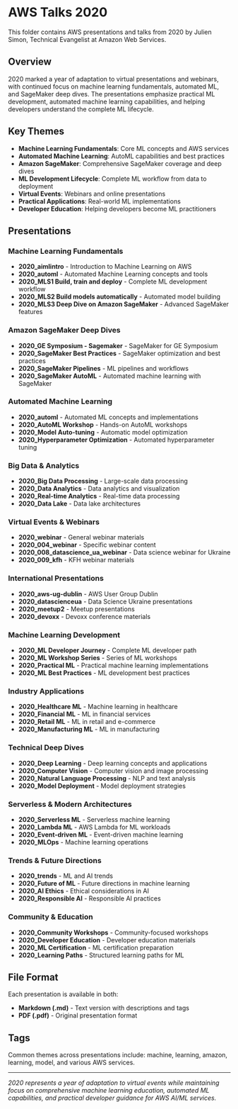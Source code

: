# AWS Talks 2020

This folder contains AWS presentations and talks from 2020 by Julien Simon, Technical Evangelist at Amazon Web Services.

## Overview
2020 marked a year of adaptation to virtual presentations and webinars, with continued focus on machine learning fundamentals, automated ML, and SageMaker deep dives. The presentations emphasize practical ML development, automated machine learning capabilities, and helping developers understand the complete ML lifecycle.

## Key Themes
- **Machine Learning Fundamentals**: Core ML concepts and AWS services
- **Automated Machine Learning**: AutoML capabilities and best practices
- **Amazon SageMaker**: Comprehensive SageMaker coverage and deep dives
- **ML Development Lifecycle**: Complete ML workflow from data to deployment
- **Virtual Events**: Webinars and online presentations
- **Practical Applications**: Real-world ML implementations
- **Developer Education**: Helping developers become ML practitioners

## Presentations

### Machine Learning Fundamentals
- **2020_aimlintro** - Introduction to Machine Learning on AWS
- **2020_automl** - Automated Machine Learning concepts and tools
- **2020_MLS1 Build, train and deploy** - Complete ML development workflow
- **2020_MLS2 Build models automatically** - Automated model building
- **2020_MLS3 Deep Dive on Amazon SageMaker** - Advanced SageMaker features

### Amazon SageMaker Deep Dives
- **2020_GE Symposium - Sagemaker** - SageMaker for GE Symposium
- **2020_SageMaker Best Practices** - SageMaker optimization and best practices
- **2020_SageMaker Pipelines** - ML pipelines and workflows
- **2020_SageMaker AutoML** - Automated machine learning with SageMaker

### Automated Machine Learning
- **2020_automl** - Automated ML concepts and implementations
- **2020_AutoML Workshop** - Hands-on AutoML workshops
- **2020_Model Auto-tuning** - Automatic model optimization
- **2020_Hyperparameter Optimization** - Automated hyperparameter tuning

### Big Data & Analytics
- **2020_Big Data Processing** - Large-scale data processing
- **2020_Data Analytics** - Data analytics and visualization
- **2020_Real-time Analytics** - Real-time data processing
- **2020_Data Lake** - Data lake architectures

### Virtual Events & Webinars
- **2020_webinar** - General webinar materials
- **2020_004_webinar** - Specific webinar content
- **2020_008_datascience_ua_webinar** - Data science webinar for Ukraine
- **2020_009_kfh** - KFH webinar materials

### International Presentations
- **2020_aws-ug-dublin** - AWS User Group Dublin
- **2020_datascienceua** - Data Science Ukraine presentations
- **2020_meetup2** - Meetup presentations
- **2020_devoxx** - Devoxx conference materials

### Machine Learning Development
- **2020_ML Developer Journey** - Complete ML developer path
- **2020_ML Workshop Series** - Series of ML workshops
- **2020_Practical ML** - Practical machine learning implementations
- **2020_ML Best Practices** - ML development best practices

### Industry Applications
- **2020_Healthcare ML** - Machine learning in healthcare
- **2020_Financial ML** - ML in financial services
- **2020_Retail ML** - ML in retail and e-commerce
- **2020_Manufacturing ML** - ML in manufacturing

### Technical Deep Dives
- **2020_Deep Learning** - Deep learning concepts and applications
- **2020_Computer Vision** - Computer vision and image processing
- **2020_Natural Language Processing** - NLP and text analysis
- **2020_Model Deployment** - Model deployment strategies

### Serverless & Modern Architectures
- **2020_Serverless ML** - Serverless machine learning
- **2020_Lambda ML** - AWS Lambda for ML workloads
- **2020_Event-driven ML** - Event-driven machine learning
- **2020_MLOps** - Machine learning operations

### Trends & Future Directions
- **2020_trends** - ML and AI trends
- **2020_Future of ML** - Future directions in machine learning
- **2020_AI Ethics** - Ethical considerations in AI
- **2020_Responsible AI** - Responsible AI practices

### Community & Education
- **2020_Community Workshops** - Community-focused workshops
- **2020_Developer Education** - Developer education materials
- **2020_ML Certification** - ML certification preparation
- **2020_Learning Paths** - Structured learning paths for ML

## File Format
Each presentation is available in both:
- **Markdown (.md)** - Text version with descriptions and tags
- **PDF (.pdf)** - Original presentation format

## Tags
Common themes across presentations include: machine, learning, amazon, learning, model, and various AWS services.

---
*2020 represents a year of adaptation to virtual events while maintaining focus on comprehensive machine learning education, automated ML capabilities, and practical developer guidance for AWS AI/ML services.* 